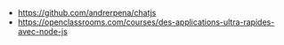 - https://github.com/andrerpena/chatjs
- https://openclassrooms.com/courses/des-applications-ultra-rapides-avec-node-js
